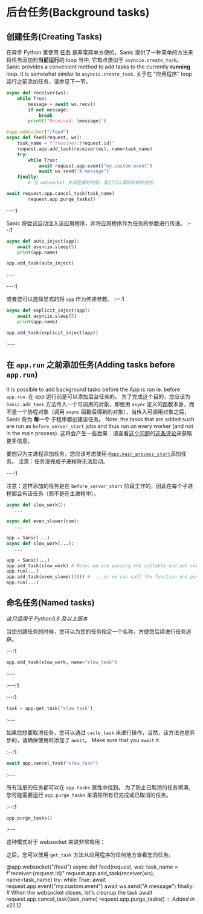 # 后台任务(Background tasks)

## 创建任务(Creating Tasks)
在异步 Python 里使用 [任务](https://docs.python.org/3/library/asyncio-task.html#asyncio.create_task) 是非常简单方便的，Sanic 提供了一种简单的方法来将任务添加到**当前运行**的 loop 当中, 它有点类似于 `asyncio.create_task`。 Sanic provides a convenient method to add tasks to the currently **running** loop. It is somewhat similar to `asyncio.create_task`. 关于在 "应用程序" loop 运行之前添加任务，请参见下一节。

```python
async def receiver(ws):
    while True:
        message = await ws.recv()
        if not message:
            break
        print(f"Received: {message}")

@app.websocket("/feed")
async def feed(request, ws):
    task_name = f"receiver:{request.id}"
    request.app.add_task(receiver(ws), name=task_name)
    try:
        while True:
            await request.app.event("my.custom.event")
            await ws.send("A message")
    finally:
        # 当 websocket 关闭连接的时候，我们可以清除所有的任务。

await request.app.cancel_task(task_name)
        request.app.purge_tasks()
```

---:1

Sanic 将尝试自动注入该应用程序，并将应用程序作为任务的参数进行传递。 :--:1
```python
async def auto_inject(app):
    await asyncio.sleep(5)
    print(app.name)

app.add_task(auto_inject)
```
:---

---:1

或者您可以选择显式的将 `app` 作为传递参数。 :--:1
```python
async def explicit_inject(app):
    await asyncio.sleep(5)
    print(app.name)

app.add_task(explicit_inject(app))
```
:---

## 在 `app.run` 之前添加任务(Adding tasks before `app.run`)

It is possible to add background tasks before the App is run ie. before `app.run`. 在 app 运行前是可以添加后台任务的。 为了完成这个目的，您应该为 `Sanic.add_task` 方法传入一个可调用的对象，即使用 `async` 定义的函数本身，而不是一个协程对象（调用 `async` 函数后得到的对象），当传入可调用对象之后，Sanic 将为 **每一个** 子程序都创建该任务。 Note: the tasks that are added such are run as `before_server_start` jobs and thus run on every worker (and not in the main process). 这将会产生一些后果：请查看[这个问题](https://github.com/sanic-org/sanic/issues/2139)的[这条评论](https://github.com/sanic-org/sanic/issues/2139#issuecomment-868993668)来获取更多信息。

要想只为主进程添加任务，您应该考虑使用 [`@app.main_process_start`](./listeners.md)添加任务。 注意：任务没完成子进程将无法启动。

---:1

注意：这样添加的任务是在 `before_server_start` 阶段工作的，因此在每个子进程都会有该任务（而不是在主进程中）。
```python
async def slow_work():
   ...

async def even_slower(num):
   ...

app = Sanic(...)
async def slow_work(...):
   ...

app = Sanic(...)
app.add_task(slow_work) # Note: we are passing the callable and not coroutine object `slow_work(...)`
app.run(...)
app.add_task(even_slower(10)) # ... or we can call the function and pass the coroutine.
app.run(...)
```

## 命名任务(Named tasks)

_这只适用于 Python3.8 及以上版本_

当您创建任务的时候，您可以为您的任务指定一个名称，方便您后续进行任务追踪。

:--:1
```python
app.add_task(slow_work, name="slow_task")
```
:---

:---:1

:--:1
```python
task = app.get_task("slow_task")
```
:---

如果您想要取消任务，您可以通过 `cacle_task` 来进行操作，当然，该方法也是异步的，请确保使用时添加了 `await`。 Make sure that you `await` it.

:--:1
```python
await app.cancel_task("slow_task")
```
:---

所有注册的任务都可以在 `app.tasks` 属性中找到。 为了防止已取消的任务填满，您可能需要运行 `app.purge_tasks` 来清除所有已完成或已取消的任务。

:--:1
```python
app.purge_tasks()
```
:---

这种模式对于 websocket 来说非常有用：

之后，您可以使用 `get_task` 方法从应用程序的任何地方查看您的任务。

@app.websocket("/feed") async def feed(request, ws): task_name = f"receiver:{request.id}" request.app.add_task(receiver(ws), name=task_name) try: while True: await request.app.event("my.custom.event") await ws.send("A message") finally: # When the websocket closes, let's cleanup the task await request.app.cancel_task(task_name) request.app.purge_tasks() ::: *Added in v21.12*
